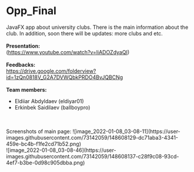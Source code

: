 # Opp_Final
JavaFX app about university clubs. There is the main information about the club. In addition, soon there will be updates: more clubs and etc.
</br>
</br>
**Presentation:**
</br>
(https://www.youtube.com/watch?v=liADOZdyaQI)
</br>
</br>
**Feedbacks:** 
</br>
https://drive.google.com/folderview?id=1zQn0818V_G2A7DVWQbkPRDO4BvJQBCNg
</br>
</br>
**Team members:**
</br>
- Eldiiar Abdyldaev (eldiyar01)
- Erkinbek Saidilaev (ballboypro)
</br>
</br>
Screenshots of main page:
![image_2022-01-08_03-08-11](https://user-images.githubusercontent.com/73142059/148608129-dc71aba3-4341-459e-bc4b-f1fe2cd71b52.png)
</br>
![image_2022-01-08_03-08-46](https://user-images.githubusercontent.com/73142059/148608137-c28f9c08-93cd-4ef7-b3be-0d98c905dbba.png)
